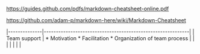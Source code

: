https://guides.github.com/pdfs/markdown-cheatsheet-online.pdf

https://github.com/adam-p/markdown-here/wiki/Markdown-Cheatsheet


|--------------|------------------------------------------------------------|
| Team support | * Motivation * Facilitation * Organization of team process |
| | |
| | |
